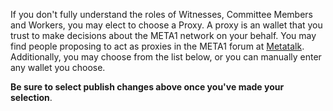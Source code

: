 If you don't fully understand the roles of Witnesses, Committee Members and Workers, you may elect to choose a Proxy. A proxy is an wallet that you trust to make decisions about the META1 network on your behalf. You may find people proposing to act as proxies in the META1 forum at [Metatalk](https://metatalk.org/index.php/board,75.0.html). Additionally, you may choose from the list below, or you can manually enter any wallet you choose.

**Be sure to select publish changes above once you've made your selection**.
